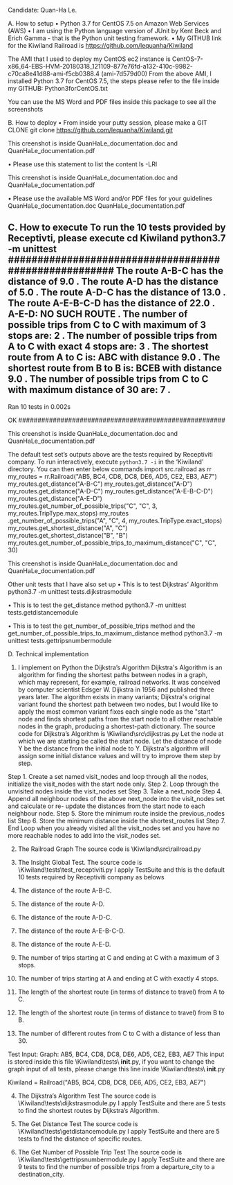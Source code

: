 Candidate: Quan-Ha Le. 

A.	How to setup
•	Python 3.7 for CentOS 7.5 on Amazon Web Services (AWS)
•	I am using the Python language version of JUnit by Kent Beck and Erich Gamma - that is the Python unit testing framework.
•	My GITHUB link for the Kiwiland Railroad is
https://github.com/lequanha/Kiwiland

The AMI that I used to deploy my CentOS ec2 instance is 
CentOS-7-x86_64-EBS-HVM-20180318_121109-877e76fd-a132-410c-9982-c70ca8e41d88-ami-f5cb0388.4 (ami-7d579d00)
From the above AMI, I installed Python 3.7 for CentOS 7.5, the steps please refer to the file inside my GITHUB:    Python3forCentOS.txt

You can use the MS Word and PDF files inside this package to see all the screenshots


B.	How to deploy
•	From inside your putty session, please make a GIT CLONE
git clone https://github.com/lequanha/Kiwiland.git

This creenshot is inside QuanHaLe_documentation.doc and QuanHaLe_documentation.pdf
 
•	Please use this statement to list the content
ls -LRl

This creenshot is inside QuanHaLe_documentation.doc and QuanHaLe_documentation.pdf

•	Please use the available MS Word and/or PDF files for your guidelines
QuanHaLe_documentation.doc
QuanHaLe_documentation.pdf

C.	How to execute
To run the 10 tests provided by Receptivti, please execute
cd Kiwiland
python3.7 -m unittest
######################################################
The route A-B-C has the distance of 9.0
.
The route A-D has the distance of 5.0
.
The route A-D-C has the distance of 13.0
.
The route A-E-B-C-D has the distance of 22.0
.
A-E-D: NO SUCH ROUTE
.
The number of possible trips from C to C with maximum of 3 stops are: 2
.
The number of possible trips from A to C with exact 4 stops are: 3
.
The shortest route from A to C is: ABC with distance 9.0
.
The shortest route from B to B is: BCEB with distance 9.0
.
The number of possible trips from C to C with maximum distance of 30 are: 7
.
----------------------------------------------------------------------
Ran 10 tests in 0.002s

OK
######################################################

This creenshot is inside QuanHaLe_documentation.doc and QuanHaLe_documentation.pdf 

The default test set’s outputs above are the tests required by Receptiviti company.
To run interactively, execute `python3.7 -i` in the ‘Kiwiland' directory.  You can then enter below commands
import src.railroad as rr
my_routes = rr.Railroad("AB5, BC4, CD8, DC8, DE6, AD5, CE2, EB3, AE7")
my_routes.get_distance("A-B-C")
my_routes.get_distance("A-D")
my_routes.get_distance("A-D-C")
my_routes.get_distance("A-E-B-C-D")
my_routes.get_distance("A-E-D")
my_routes.get_number_of_possible_trips("C", "C", 3, my_routes.TripType.max_stops)
my_routes .get_number_of_possible_trips("A", "C", 4, my_routes.TripType.exact_stops)
my_routes.get_shortest_distance("A", "C")
my_routes.get_shortest_distance("B", "B")
my_routes.get_number_of_possible_trips_to_maximum_distance("C", "C", 30)

This creenshot is inside QuanHaLe_documentation.doc and QuanHaLe_documentation.pdf 
 
Other unit tests that I have also set up
•	This is to test Dijkstras’ Algorithm
python3.7 -m unittest tests.dijkstrasmodule
 
•	This is to test the get_distance method
python3.7 -m unittest tests.getdistancemodule
 
•	This is to test the get_number_of_possible_trips method and the get_number_of_possible_trips_to_maximum_distance method
python3.7 -m unittest tests.gettripsnumbermodule

D.	Technical implementation
1.	I implement on Python the Dijkstra’s Algorithm
Dijkstra's Algorithm is an algorithm for finding the shortest paths between nodes in a graph, which may represent, for example, railroad networks. It was conceived by computer scientist Edsger W. Dijkstra in 1956 and published three years later.
The algorithm exists in many variants; Dijkstra's original variant found the shortest path between two nodes, but I would like to apply the most common variant fixes each single node as the "start" node and finds shortest paths from the start node to all other reachable nodes in the graph, producing a shortest-path dictionary.
The source code for Dijkstra’s Algorithm is \Kiwiland\src\dijkstras.py
Let the node at which we are starting be called the start node. Let the distance of node Y be the distance from the initial node to Y. Dijkstra's algorithm will assign some initial distance values and will try to improve them step by step.

Step 1.	Create a set named visit_nodes and loop through all the nodes, initialize the visit_nodes with the start node only.
Step 2.	Loop through the unvisited nodes inside the visit_nodes set
Step 3.	          Take a next_node
Step 4.	          Append all neighbour nodes of the above next_node into the visit_nodes set and calculate or re- update the distances from the start node to each neighbour node.
Step 5.	          Store the minimum route inside the previous_nodes list
Step 6.	          Store the minimum distance inside the shortest_routes list
Step 7.	End Loop when you already visited all the visit_nodes  set and you have no more reachable nodes to add into the visit_nodes set.

2.	The Railroad Graph
The source code is \Kiwiland\src\railroad.py

3.	The Insight Global Test.
The source code is \Kiwiland\tests\test_receptiviti.py
I apply TestSuite and this is the default 10 tests required by Receptiviti company as belows
 
1. The distance of the route A-B-C.
2. The distance of the route A-D.
3. The distance of the route A-D-C.
4. The distance of the route A-E-B-C-D.
5. The distance of the route A-E-D.
6. The number of trips starting at C and ending at C with a maximum of 3 stops.
7. The number of trips starting at A and ending at C with exactly 4 stops.
8. The length of the shortest route (in terms of distance to travel) from A to C.
9. The length of the shortest route (in terms of distance to travel) from B to B.
10. The number of different routes from C to C with a distance of less than 30.

Test Input: Graph: AB5, BC4, CD8, DC8, DE6, AD5, CE2, EB3, AE7
This input is stored inside this file \Kiwiland\tests\ __init__.py, if you want to change the graph input of all tests, please change this line inside \Kiwiland\tests\ __init__.py

Kiwiland = Railroad("AB5, BC4, CD8, DC8, DE6, AD5, CE2, EB3, AE7")

4.	The Dijkstra’s Algorithm Test
The source code is \Kiwiland\tests\dijkstrasmodule.py
I apply TestSuite and there are 5 tests to find the shortest routes by Dijkstra’s Algorithm.

5.	The Get Distance Test
The source code is \Kiwiland\tests\getdistancemodule.py
I apply TestSuite and there are 5 tests to find the distance of specific routes.

6.	The Get Number of Possible Trip Test
The source code is \Kiwiland\tests\gettripsnumbermodule.py
I apply TestSuite and there are 9 tests to find the number of possible trips from a departure_city to a destination_city.
